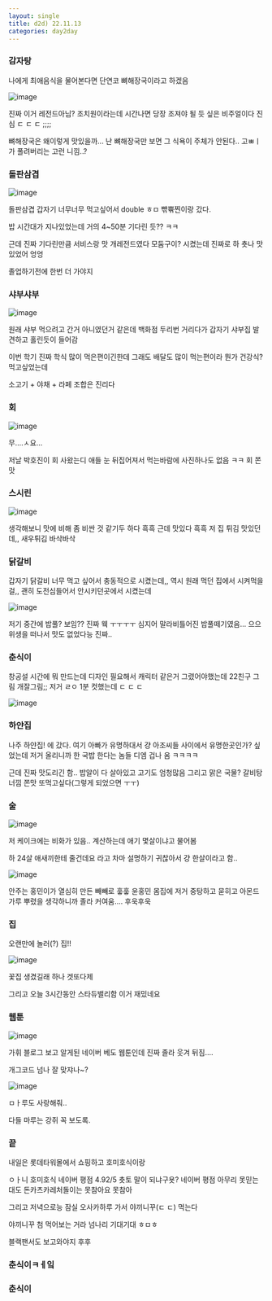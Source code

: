 ```yaml
---
layout: single
title: d2d) 22.11.13
categories: day2day
---
```


### 감자탕

나에게 최애음식을 물어본다면 단연코 뼈해장국이라고 하겠음

![image](https://user-images.githubusercontent.com/52832956/201482454-0aa86148-7972-4885-ae6e-36d8677dfc59.png)

진짜 이거 레전드아님? 조치원이라는데 시간나면 당장 조져야 될 듯 싶은 비주얼이다 진심 ㄷ ㄷ ㄷ ;;;;

뼈해장국은 왜이렇게 맛있을까... 난 뼈해장국만 보면 그 식욕이 주체가 안된다.. 고ㅃㅣ가 풀려버리는 고런 니낌..?

### 돌판삼겹

![image](https://user-images.githubusercontent.com/52832956/201482583-94e953e7-d4ad-45b9-950b-29cbd369f625.png)

돌판삼겹 갑자기 너무너무 먹고싶어서 double ㅎㅁ 뺚쀾찐이랑 갔다.

밥 시간대가 지나있었는데 거의 4~50분 기다린 듯?? ㅋㅋ

근데 진짜 기다린만큼 서비스랑 맛 개레전드였다 모둠구이? 시켰는데 진짜로 하 춋나 맛있었어 엉엉

졸업하기전에 한번 더 가야지

### 샤부샤부

![image](https://user-images.githubusercontent.com/52832956/201482665-9184c71f-2377-4528-a002-801bd3dc80a8.png)

원래 샤부 먹으려고 간거 아니였던거 같은데 백화점 두리번 거리다가 갑자기 샤부집 발견하고 홀린듯이 들어감

이번 학기 진짜 학식 많이 먹은편이긴한데 그래도 배달도 많이 먹는편이라 뭔가 건강식? 먹고싶었는데

소고기 + 야채 + 라페 조합은 진리다

### 회

![image](https://user-images.githubusercontent.com/52832956/201482678-5dc48760-1e72-4e11-9f08-06bea839c9a9.png)

무....ㅅ요...

저날 박호진이 회 사왔는디 애들 눈 뒤집어져서 먹는바람에 사진하나도 없음 ㅋㅋ 회 쫀맛

### 스시린

![image](https://user-images.githubusercontent.com/52832956/201482716-e6abc7eb-3815-41c7-81ac-60d729982874.png)

생각해보니 맛에 비해 좀 비싼 것 같기두 하다 흑흑 근데 맛있다 흑흑 저 집 튀김 맛있던데,, 새우튀김 바삭바삭

### 닭갈비

갑자기 닭갈비 너무 먹고 싶어서 충동적으로 시켰는데,, 역시 원래 먹던 집에서 시켜먹을걸,, 괜히 도전심들어서 안시키던곳에서 시켰는데

![image](https://user-images.githubusercontent.com/52832956/201482800-b4695a45-ed00-4f2f-91ba-63e65eb6a72a.png)

저기 중간에 밥풀? 보임?? 진짜 웩 ㅜㅜㅜㅜ 심지어 말라비틀어진 밥풀떼기였음... 으으 위생을 떠나서 맛도 없었다능 진짜..

### 춘식이

창공설 시간에 뭐 만드는데 디자인 필요해서 캐릭터 같은거 그렸어야했는데 22친구 그림 개잘그림;; 저거 ㄹㅇ 1분 컷했는데 ㄷ ㄷ ㄷ

![image](https://user-images.githubusercontent.com/52832956/201482819-144ac815-1b07-4f3d-9678-bc4cb6213f3f.png)

### 하얀집

나주 하얀집! 에 갔다. 여기 아빠가 유명하대서 걍 아조씨들 사이에서 유명한곳인가? 싶었는데 저거 올리니까 한 국밥 한다는 놈들 디엠 겁나 옴 ㅋㅋㅋㅋ

근데 진짜 맛도리긴 함.. 밥알이 다 살아있고 고기도 엄청많음 그리고 맑은 국물? 갈비탕 너낌 쫀맛 또먹고싶다(그렇게 되었으면 ㅜㅜ)

### 술

![image](https://user-images.githubusercontent.com/52832956/201482959-08d30879-1c62-4d66-883b-62541ea3ccce.png)

저 케이크에는 비화가 있음.. 계산하는데 애기 몇살이냐고 물어봄

하 24살 애새끼한테 줄건데요 라고 차마 설명하기 귀찮아서 걍 한살이라고 함..

![image](https://user-images.githubusercontent.com/52832956/201482998-8a2aded8-ebab-4fe9-8feb-2949104c8808.png)

안주는 홍민이가 열심히 만든 빼빼로 훟훟 윤홍민 몸집에 저거 중탕하고 묻히고 아몬드 가루 뿌렸을 생각하니까 졸라 커여움.... 후욱후욱

### 집

오랜만에 놀러(?) 집!!

![image](https://user-images.githubusercontent.com/52832956/201483057-f4d7e876-0685-4438-b2f6-000b156870ee.png)

꽃집 생겼길래 하나 겟또다제

그리고 오늘 3시간동안 스타듀밸리함 이거 재밌네요

### 웹툰

![image](https://user-images.githubusercontent.com/52832956/201483098-1916e5b0-94b2-4d7d-8f4e-fec831429214.png)

가휘 블로그 보고 알게된 네이버 베도 웹툰인데 진짜 졸라 웃겨 뒤짐....

개그코드 넘나 잘 맞쟈나~?

![image](https://user-images.githubusercontent.com/52832956/201483126-48ec3f40-0aef-4e79-be7c-9d91c03a78ec.png)

ㅁㅏ루도 사랑해줘..

다들 마루는 강쥐 꼭 보도록.

### 끝

내일은 롯데타워몰에서 쇼핑하고 호미호식이랑 

ㅇㅏ니 호미호식 네이버 평점 4.92/5 춋토 말이 되냐구욧? 네이버 평점 아무리 못믿는대도 돈카츠카레처돌이는 못참아요 못참아

그리고 저녁으로능 잠실 오사카하루 가서 야끼니꾸(ㄷ ㄷ) 먹는다

야끼니꾸 첨 먹어보는 거라 넘나리 기대기대 ㅎㅁㅎ

블랙팬서도 보고와야지 후후



### 춘식이ㅋㅔ잌
### 춘식이

